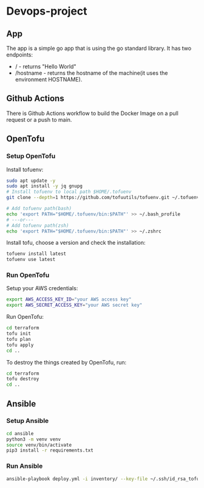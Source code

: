 # Devops-project

## App

The app is a simple go app that is using the go standard library. It has two endpoints:

- / - returns "Hello World"
- /hostname - returns the hostname of the machine(it uses the environment HOSTNAME).

## Github Actions

There is Github Actions workflow to build the Docker Image on a  pull request or a push to main.

## OpenTofu

### Setup OpenTofu

Install tofuenv:

```bash
sudo apt update -y
sudo apt install -y jq gnupg
# Install tofuenv to local path $HOME/.tofuenv
git clone --depth=1 https://github.com/tofuutils/tofuenv.git ~/.tofuenv

# Add tofuenv path(bash)
echo 'export PATH="$HOME/.tofuenv/bin:$PATH"' >> ~/.bash_profile
# ---or---
# Add tofuenv path(zsh)
echo 'export PATH="$HOME/.tofuenv/bin:$PATH"' >> ~/.zshrc
```

Install tofu, choose a version and check the installation:

```bash
tofuenv install latest
tofuenv use latest
```

### Run OpenTofu

Setup your AWS credentials:

```bash
export AWS_ACCESS_KEY_ID="your AWS access key"
export AWS_SECRET_ACCESS_KEY="your AWS secret key"
```

Run OpenTofu:

```bash
cd terraform
tofu init
tofu plan
tofu apply
cd ..
```

To destroy the things created by OpenTofu, run:

```bash
cd terraform
tofu destroy
cd ..
```

## Ansible

### Setup Ansible

```bash
cd ansible
python3 -m venv venv
source venv/bin/activate
pip3 install -r requirements.txt
```

### Run Ansible

```bash
ansible-playbook deploy.yml -i inventory/ --key-file ~/.ssh/id_rsa_tofu
```

